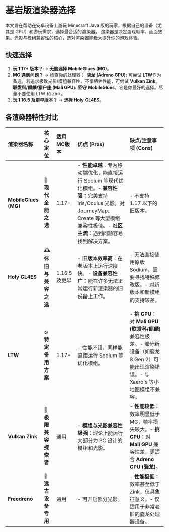 # 基岩版渲染器选择

本文旨在帮助在安卓设备上游玩 Minecraft Java 版的玩家，根据自己的设备（尤其是 GPU）和游玩需求，选择最合适的渲染器。
渲染器是决定游戏帧率、画面效果、光影与模组兼容性的核心，选对渲染器能极大提升你的游戏体验。

## 快速选择

1. **玩 1.17+ 版本？** -> **无脑选择 MobileGlues (MG)**。
2. **MG 遇到问题？** -> 检查你的处理器：
    **骁龙 (Adreno GPU):** 可尝试 **LTW**作为备选。若追求极致光影/模组兼容性，不惜牺牲性能，可尝试 **Vulkan Zink**。
    **联发科/麒麟/猎户座 (Mali GPU):** **坚守 MobileGlues**，它是你最好的选择。尽量不要使用 LTW 和 Zink。
3. **玩 1.16.5 及更早版本？** -> **选择 Holy GL4ES**。

## 各渲染器特性对比

| 渲染器名称 | 核心定位 | 适用MC版本 | 优点 (Pros) | 缺点/注意事项 (Cons) |
| :--- | :--- | :--- | :--- | :--- |
| **MobileGlues (MG)** | 🥇 **现代全能之选** | 1.17+ | - **性能卓越**：专为移动端优化，能直接运行 Sodium 等现代优化模组。- **兼容性强**：完美支持 Iris/Oculus 光影，对 JourneyMap、Create 等大型模组兼容性极佳。- **社区主流**：遇到问题容易找到解决方案。 | - 不支持 1.17 以下的旧版本。 |
| **Holy GL4ES** | 🕰️ **怀旧与兼容之选** | 1.16.5 及更早 | - **旧版本效率高**：在老版本上运行速度快。- **设备兼容性广**：能在许多无法正常运行新渲染器的旧设备上工作。 | - 无法直接使用原版 Sodium，需要寻找特殊修改版。- 对新版本和新模组的支持较差。 |
| **LTW** | ⚙️ **特定备用方案** | 1.17+ | - 性能不错，同样能直接运行 Sodium 等优化模组。 | - **挑 GPU**：对 **Mali GPU (联发科/麒麟)** 兼容性极差。- 部分新设备（如骁龙 8 Gen 2）可能出现渲染错误。- 与 Xaero's 等小地图模组不兼容。 |
| **Vulkan Zink** | 🎨 **极限兼容探索者** | 通用 | - **模组与光影兼容性极强**：理论上能运行大部分为 PC 设计的模组和光影。 | - **性能较低**：效率明显低于 MG，帧率损失较大。- **挑 GPU**：对 **Mali GPU** 兼容性差，更适合 **Adreno GPU (骁龙)**。 |
| **Freedreno** | 🦴 **远古设备专用** | 通用 | - 可开启部分光影。 | - **性能极低**：效率甚至低于 Zink，仅具象征意义。- 仅适用于非常老旧的骁龙处理器设备。 |
